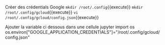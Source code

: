 Créer des crédentials Google
`mkdir /root/.config`{{execute}}
`mkdir /root/.config/gcloud`{{execute}}
`vi /root/.config/gcloud/config.json`{{execute}}

Ajouter la variable ci dessous dans une cellule jupyter
import os
os.environ["GOOGLE_APPLICATION_CREDENTIALS"]="/root/.config/gcloud/config.json"
